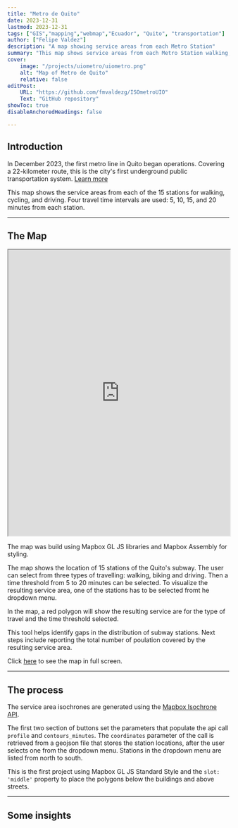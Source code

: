```yaml
---
title: "Metro de Quito" 
date: 2023-12-31
lastmod: 2023-12-31
tags: ["GIS","mapping","webmap","Ecuador", "Quito", "transportation"]
author: ["Felipe Valdez"]
description: "A map showing service areas from each Metro Station" 
summary: "This map shows service areas from each Metro Station walking, biking and driving for times of 5 minutes, 10 minutes 15 minutes and 20 minutes." 
cover:
    image: "/projects/uiometro/uiometro.png"
    alt: "Map of Metro de Quito"
    relative: false
editPost:
    URL: "https://github.com/fmvaldezg/ISOmetroUIO"
    Text: "GitHub repository"
showToc: true
disableAnchoredHeadings: false

---
```


## Introduction

In December 2023, the first metro line in Quito began operations. Covering a 22-kilometer route, this is the city's first underground public transportation system. [Learn more](https://metrodequito.gob.ec/)

This map shows the service areas from each of the 15 stations for walking, cycling, and driving. Four travel time intervals are used: 5, 10, 15, and 20 minutes from each station.

---

## The Map

<iframe
  src="https://fmvaldezg.github.io/ISOmetroUIO/"
  style="width:100%; height:650px;"
></iframe>

The map was build using Mapbox GL JS libraries and Mapbox Assembly for styling.

The map shows the location of 15 stations of the Quito's subway. The user can select from three types of travelling: walking, biking and driving. Then a time threshold from 5 to 20 minutes can be selected. To visualize the resulting service area, one of the stations has to be selected fromt he dropdown menu. 

In the map, a red polygon will show the resulting service are for the type of travel and the time threshold selected.

This tool helps identify gaps in the distribution of subway stations. Next steps include reporting the total number of poulation covered by the resulting service area.


Click [here](https://fmvaldezg.github.io/ISOmetroUIO/) to see the map in full screen.


---

## The process

The service area isochrones are generated using the [Mapbox Isochrone API](https://docs.mapbox.com/api/navigation/isochrone/). 

The first two section of buttons set the parameters that populate the api call `profile` and `contours_minutes`.
The `coordinates` parameter of the call is retrieved from a geojson file that stores the station locations, after the user selects one from the dropdown menu. Stations in the dropdown menu are listed from north to south. 

This is the first project using Mapbox GL JS Standard Style and the `slot: 'middle'` property to place the polygons below the buildings and above streets. 

---

## Some insights

